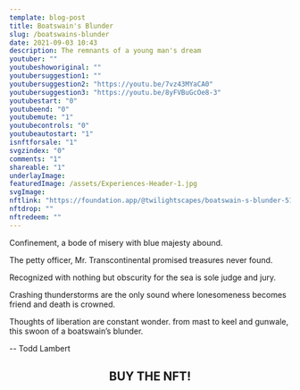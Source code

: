 ```yaml
---
template: blog-post
title: Boatswain's Blunder
slug: /boatswains-blunder
date: 2021-09-03 10:43
description: The remnants of a young man's dream
youtuber: ""
youtubeshoworiginal: ""
youtubersuggestion1: ""
youtubersuggestion2: "https://youtu.be/7vz43MYaCA0"
youtubersuggestion3: "https://youtu.be/8yFVBuGcOe8-3"
youtubestart: "0"
youtubeend: "0"
youtubemute: "1"
youtubecontrols: "0"
youtubeautostart: "1"
isnftforsale: "1"
svgzindex: "0"
comments: "1"
shareable: "1"
underlayImage: 
featuredImage: /assets/Experiences-Header-1.jpg
svgImage: 
nftlink: "https://foundation.app/@twilightscapes/boatswain-s-blunder-51680"
nftdrop: ""
nftredeem: ""
---
```

Confinement, a bode of misery with blue majesty abound.

The petty officer, Mr. Transcontinental promised treasures never found.

Recognized with nothing but obscurity for the sea is sole judge and jury.

Crashing thunderstorms are the only sound where lonesomeness becomes friend and death is crowned.

Thoughts of liberation are constant wonder. from mast to keel and gunwale, this swoon of a boatswain’s blunder.

-- Todd Lambert



<!-- <iframe allow="autoplay *; encrypted-media *; fullscreen *" frameborder="0" height="150" style="width:100%;max-width:660px;margin:0 auto;overflow:hidden;background:transparent; border:none;border-radius:12px" sandbox="allow-forms allow-popups allow-same-origin allow-scripts allow-storage-access-by-user-activation allow-top-navigation-by-user-activation" src="https://embed.music.apple.com/us/album/in-the-waiting-line-feat-sophie-barker/1326613056?i=1326613564"></iframe> -->


<h2 class="neonText" style="text-align: center;">BUY THE NFT!</h2>



 

<!-- XjuLZwlDxh8 -->